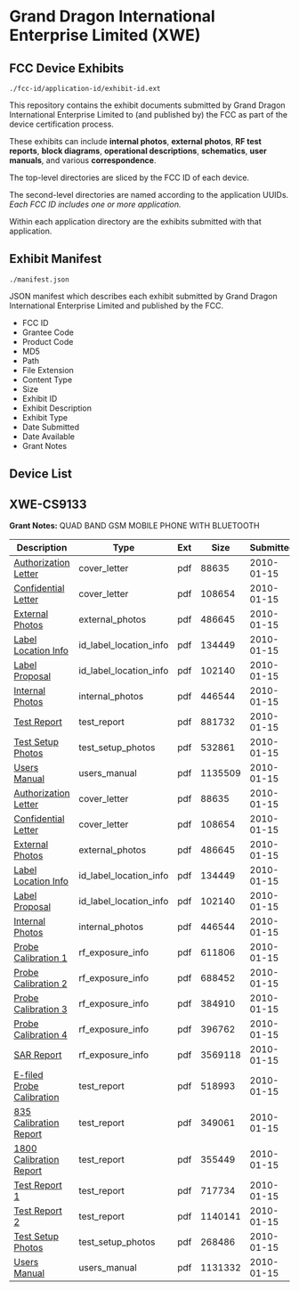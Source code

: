 # Grand Dragon International Enterprise Limited (XWE)
## FCC Device Exhibits

```
./fcc-id/application-id/exhibit-id.ext
```

This repository contains the exhibit documents submitted by Grand Dragon International Enterprise Limited to (and published by) the FCC as part of the device certification process.

These exhibits can include **internal photos**, **external photos**, **RF test reports**, **block diagrams**, **operational descriptions**, **schematics**, **user manuals**, and various **correspondence**.

The top-level directories are sliced by the FCC ID of each device.

The second-level directories are named according to the application UUIDs. *Each FCC ID includes one or more application.*

Within each application directory are the exhibits submitted with that application. 

## Exhibit Manifest

```
./manifest.json
```

JSON manifest which describes each exhibit submitted by Grand Dragon International Enterprise Limited and published by the FCC.

- FCC ID
- Grantee Code
- Product Code
- MD5
- Path
- File Extension
- Content Type
- Size
- Exhibit ID
- Exhibit Description
- Exhibit Type
- Date Submitted
- Date Available
- Grant Notes

## Device List
## XWE-CS9133
**Grant Notes:** QUAD BAND GSM MOBILE PHONE WITH BLUETOOTH

| Description | Type | Ext | Size | Submitted | Available |
| ----------- | ---- | --- | ---- | --------- | --------- |
| [Authorization Letter](XWE-CS9133/2d997903b872e5e64a48db42079de0b4/1228444.pdf) | cover_letter | pdf | 88635 | 2010-01-15 | 2010-01-18 |
| [Confidential Letter](XWE-CS9133/2d997903b872e5e64a48db42079de0b4/1228445.pdf) | cover_letter | pdf | 108654 | 2010-01-15 | 2010-01-18 |
| [External Photos](XWE-CS9133/2d997903b872e5e64a48db42079de0b4/1228446.pdf) | external_photos | pdf | 486645 | 2010-01-15 | 2010-01-18 |
| [Label Location Info](XWE-CS9133/2d997903b872e5e64a48db42079de0b4/1228449.pdf) | id_label_location_info | pdf | 134449 | 2010-01-15 | 2010-01-18 |
| [Label Proposal](XWE-CS9133/2d997903b872e5e64a48db42079de0b4/1228450.pdf) | id_label_location_info | pdf | 102140 | 2010-01-15 | 2010-01-18 |
| [Internal Photos](XWE-CS9133/2d997903b872e5e64a48db42079de0b4/1228448.pdf) | internal_photos | pdf | 446544 | 2010-01-15 | 2010-01-18 |
| [Test Report](XWE-CS9133/2d997903b872e5e64a48db42079de0b4/1228447.pdf) | test_report | pdf | 881732 | 2010-01-15 | 2010-01-18 |
| [Test Setup Photos](XWE-CS9133/2d997903b872e5e64a48db42079de0b4/1228451.pdf) | test_setup_photos | pdf | 532861 | 2010-01-15 | 2010-01-18 |
| [Users Manual](XWE-CS9133/2d997903b872e5e64a48db42079de0b4/1228452.pdf) | users_manual | pdf | 1135509 | 2010-01-15 | 2010-01-18 |
| [Authorization Letter](XWE-CS9133/484ed3570b41892e78a6a2e2756c9023/1228444.pdf) | cover_letter | pdf | 88635 | 2010-01-15 | 2010-01-18 |
| [Confidential Letter](XWE-CS9133/484ed3570b41892e78a6a2e2756c9023/1228445.pdf) | cover_letter | pdf | 108654 | 2010-01-15 | 2010-01-18 |
| [External Photos](XWE-CS9133/484ed3570b41892e78a6a2e2756c9023/1228446.pdf) | external_photos | pdf | 486645 | 2010-01-15 | 2010-01-18 |
| [Label Location Info](XWE-CS9133/484ed3570b41892e78a6a2e2756c9023/1228449.pdf) | id_label_location_info | pdf | 134449 | 2010-01-15 | 2010-01-18 |
| [Label Proposal](XWE-CS9133/484ed3570b41892e78a6a2e2756c9023/1228450.pdf) | id_label_location_info | pdf | 102140 | 2010-01-15 | 2010-01-18 |
| [Internal Photos](XWE-CS9133/484ed3570b41892e78a6a2e2756c9023/1228448.pdf) | internal_photos | pdf | 446544 | 2010-01-15 | 2010-01-18 |
| [Probe Calibration 1](XWE-CS9133/484ed3570b41892e78a6a2e2756c9023/1228459.pdf) | rf_exposure_info | pdf | 611806 | 2010-01-15 | 2010-01-18 |
| [Probe Calibration 2](XWE-CS9133/484ed3570b41892e78a6a2e2756c9023/1228460.pdf) | rf_exposure_info | pdf | 688452 | 2010-01-15 | 2010-01-18 |
| [Probe Calibration 3](XWE-CS9133/484ed3570b41892e78a6a2e2756c9023/1228461.pdf) | rf_exposure_info | pdf | 384910 | 2010-01-15 | 2010-01-18 |
| [Probe Calibration 4](XWE-CS9133/484ed3570b41892e78a6a2e2756c9023/1228462.pdf) | rf_exposure_info | pdf | 396762 | 2010-01-15 | 2010-01-18 |
| [SAR Report](XWE-CS9133/484ed3570b41892e78a6a2e2756c9023/1228473.pdf) | rf_exposure_info | pdf | 3569118 | 2010-01-15 | 2010-01-18 |
| [E-filed Probe Calibration](XWE-CS9133/484ed3570b41892e78a6a2e2756c9023/1192583.pdf) | test_report | pdf | 518993 | 2010-01-15 | 2010-01-18 |
| [835 Calibration Report](XWE-CS9133/484ed3570b41892e78a6a2e2756c9023/1192582.pdf) | test_report | pdf | 349061 | 2010-01-15 | 2010-01-18 |
| [1800 Calibration Report](XWE-CS9133/484ed3570b41892e78a6a2e2756c9023/1202951.pdf) | test_report | pdf | 355449 | 2010-01-15 | 2010-01-18 |
| [Test Report 1](XWE-CS9133/484ed3570b41892e78a6a2e2756c9023/1228468.pdf) | test_report | pdf | 717734 | 2010-01-15 | 2010-01-18 |
| [Test Report 2](XWE-CS9133/484ed3570b41892e78a6a2e2756c9023/1228469.pdf) | test_report | pdf | 1140141 | 2010-01-15 | 2010-01-18 |
| [Test Setup Photos](XWE-CS9133/484ed3570b41892e78a6a2e2756c9023/1228474.pdf) | test_setup_photos | pdf | 268486 | 2010-01-15 | 2010-01-18 |
| [Users Manual](XWE-CS9133/484ed3570b41892e78a6a2e2756c9023/1228475.pdf) | users_manual | pdf | 1131332 | 2010-01-15 | 2010-01-18 |

